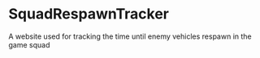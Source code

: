 # SquadRespawnTracker
A website used for tracking the time until enemy vehicles respawn in the game squad
